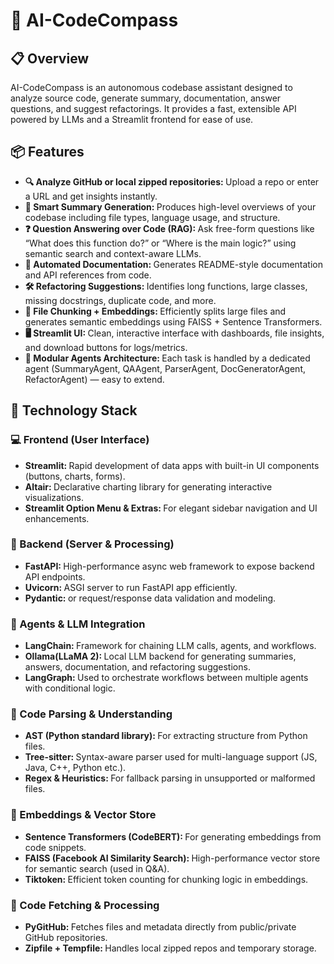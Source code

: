 # 🤖 AI-CodeCompass

## 📋 Overview

AI-CodeCompass is an autonomous codebase assistant designed to analyze source code, generate summary, documentation, answer questions, and suggest refactorings. It provides a fast, extensible API powered by LLMs and a Streamlit frontend for ease of use.

## 📦 Features

<ul>
<li><strong>🔍 Analyze GitHub or local zipped repositories: </strong>Upload a repo or enter a URL and get insights instantly.</li>
  
<li><strong>🧠 Smart Summary Generation: </strong>Produces high-level overviews of your codebase including file types, language usage, and structure.</li>
  
<li><strong>❓ Question Answering over Code (RAG): </strong>Ask free-form questions like “What does this function do?” or “Where is the main logic?” using semantic search and context-aware LLMs.</li>

<li><strong>📄 Automated Documentation: </strong>Generates README-style documentation and API references from code.</li>

<li><strong>🛠️ Refactoring Suggestions: </strong>Identifies long functions, large classes, missing docstrings, duplicate code, and more.</li>

<li><strong>📁 File Chunking + Embeddings: </strong>Efficiently splits large files and generates semantic embeddings using FAISS + Sentence Transformers.</li>

<li><strong>🖥️ Streamlit UI: </strong>Clean, interactive interface with dashboards, file insights, and download buttons for logs/metrics.</li>

<li><strong>🧩 Modular Agents Architecture: </strong>Each task is handled by a dedicated agent (SummaryAgent, QAAgent, ParserAgent, DocGeneratorAgent, RefactorAgent) — easy to extend.</li>
</ul>

## 🧠 Technology Stack

### 💻 Frontend (User Interface)

<ul>
  <li><strong>Streamlit: </strong>Rapid development of data apps with built-in UI components (buttons, charts, forms).</li>
  
  <li><strong>Altair: </strong>Declarative charting library for generating interactive visualizations.</li>
  
  <li><strong>Streamlit Option Menu & Extras: </strong>For elegant sidebar navigation and UI enhancements.</li>

</ul>

### 🧠 Backend (Server & Processing)

<ul>
  <li><strong>FastAPI: </strong>High-performance async web framework to expose backend API endpoints.</li>
  
  <li><strong>Uvicorn: </strong>ASGI server to run FastAPI app efficiently.</li>
    
  <li><strong>Pydantic: </strong>or request/response data validation and modeling.</li>
</ul>

### 🤖 Agents & LLM Integration

<ul>
  <li><strong>LangChain: </strong>Framework for chaining LLM calls, agents, and workflows.</li>
  
  <li><strong>Ollama(LLaMA 2): </strong>Local LLM backend for generating summaries, answers, documentation, and refactoring suggestions.</li>
  
  <li><strong>LangGraph: </strong>Used to orchestrate workflows between multiple agents with conditional logic.</li>
</ul>


### 🧾 Code Parsing & Understanding

<ul>
  <li><strong>AST (Python standard library): </strong>For extracting structure from Python files.</li>
  
  <li><strong>Tree-sitter: </strong>Syntax-aware parser used for multi-language support (JS, Java, C++, Python etc.).</li>
  
  <li><strong>Regex & Heuristics: </strong>For fallback parsing in unsupported or malformed files.</li>
</ul>


### 🧠 Embeddings & Vector Store

<ul>
  <li><strong>Sentence Transformers (CodeBERT): </strong>For generating embeddings from code snippets.</li>
  
  <li><strong>FAISS (Facebook AI Similarity Search): </strong>High-performance vector store for semantic search (used in Q&A).</li>

  <li><strong>Tiktoken: </strong>Efficient token counting for chunking logic in embeddings.</li>
</ul>


### 🔄 Code Fetching & Processing

<ul>
  <li><strong>PyGitHub: </strong>Fetches files and metadata directly from public/private GitHub repositories.</li>
  
  <li><strong>Zipfile + Tempfile: </strong>Handles local zipped repos and temporary storage.</li>
</ul>





